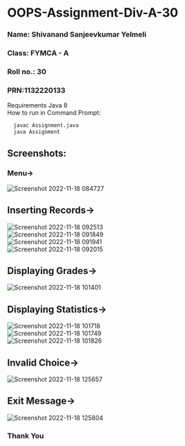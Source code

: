 # OOPS-Assignment-Div-A-30
### Name: Shivanand Sanjeevkumar Yelmeli  
### Class: FYMCA - A  
### Roll no.: 30  
### PRN:1132220133  

Requirements Java 8  
How to run in Command Prompt:  
```Bash
  javac Assignment.java
  java Assignment
```
## Screenshots:  
### Menu->
![Screenshot 2022-11-18 084727](https://user-images.githubusercontent.com/118475181/202609679-e581f605-945a-40f3-9760-4f0e3884fdbe.png)

## Inserting Records->
![Screenshot 2022-11-18 092513](https://user-images.githubusercontent.com/118475181/202618289-7e1b027f-3236-44ac-8a8b-32cdcdcb58d8.png)  
![Screenshot 2022-11-18 091849](https://user-images.githubusercontent.com/118475181/202613667-56c1854d-7299-4e25-a5a7-b90ea58e8cf4.png)  
![Screenshot 2022-11-18 091941](https://user-images.githubusercontent.com/118475181/202613678-d8459cd3-63cb-43be-aa1f-3b27953d5ca8.png)  
![Screenshot 2022-11-18 092015](https://user-images.githubusercontent.com/118475181/202613685-93051f0c-508a-4185-8cb2-639d50f8cc3e.png)  

## Displaying Grades->
![Screenshot 2022-11-18 101401](https://user-images.githubusercontent.com/118475181/202618863-900932af-c368-434b-abc8-4517c789f3d9.png)  

## Displaying Statistics->
![Screenshot 2022-11-18 101718](https://user-images.githubusercontent.com/118475181/202642143-beba23d3-bf0b-4405-a4b9-c0864687eb38.png)  
![Screenshot 2022-11-18 101749](https://user-images.githubusercontent.com/118475181/202642164-bcb8859a-1c00-434f-a047-ab894cf8aa91.png)  
![Screenshot 2022-11-18 101826](https://user-images.githubusercontent.com/118475181/202619269-9ab12eae-5044-4447-8bf2-63d5384ab3af.png)  

## Invalid Choice->

![Screenshot 2022-11-18 125657](https://user-images.githubusercontent.com/118475181/202645484-3564b218-7251-4ea6-9e39-9857bf0d6d09.png)

## Exit Message->
![Screenshot 2022-11-18 125804](https://user-images.githubusercontent.com/118475181/202645690-72a26d1f-7d47-4577-91b8-e2e5ea1a0ccf.png)

### Thank You

